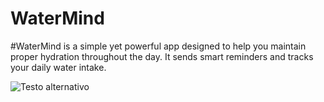# WaterMind
#WaterMind is a simple yet powerful app designed to help you maintain proper hydration throughout the day. It sends smart reminders and tracks your daily water intake.

![Testo alternativo](images/nome_immagine.png "Titolo opzionale")
